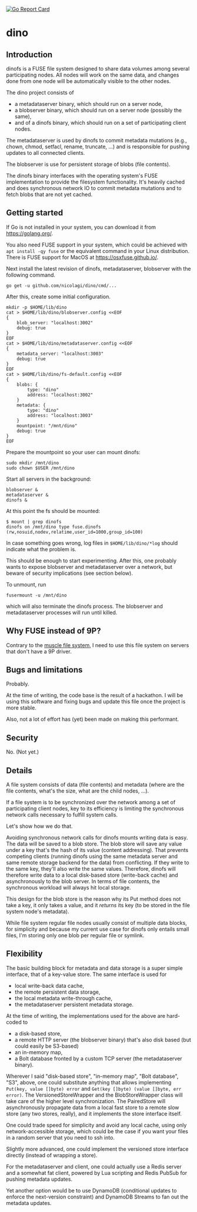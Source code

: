 [![Go Report Card](https://goreportcard.com/badge/github.com/nicolagi/dino)](https://goreportcard.com/report/github.com/nicolagi/dino)

# dino

## Introduction

dinofs is a FUSE file system designed to share data volumes among
several participating nodes. All nodes will work on the same data, and changes
done from one node will be automatically visible to the other nodes.

The dino project consists of
* a metadataserver binary, which should run on a server node,
* a blobserver binary, which should run on a server node (possibly the same),
* and of a dinofs binary, which should run on a set of participating client nodes.

The metadataserver is used by dinofs to commit metadata mutations (e.g., chown,
chmod, setfacl, rename, truncate, ...) and is responsible for pushing updates to
all connected clients.

The blobserver is use for persistent storage of blobs (file contents).

The dinofs binary interfaces with the operating system's FUSE implementation to
provide the filesystem functionality. It's heavily cached and does synchronous
network IO to commit metadata mutations and to fetch blobs that are not yet
cached.

## Getting started

If Go is not installed in your system, you can download it from https://golang.org/.

You also need FUSE support in your system, which could be achieved with `apt install -qy fuse` or the equivalent command in your Linux distribution. There is FUSE support for MacOS at https://osxfuse.github.io/.

Next install the latest revision of dinofs, metadataserver, blobserver with the following command.

	go get -u github.com/nicolagi/dino/cmd/...

After this, create some initial configuration.

	mkdir -p $HOME/lib/dino
	cat > $HOME/lib/dino/blobserver.config <<EOF
	{
		blob_server: "localhost:3002"
		debug: true
	}
	EOF
	cat > $HOME/lib/dino/metadataserver.config <<EOF
	{
		metadata_server: "localhost:3003"
		debug: true
	}
	EOF
	cat > $HOME/lib/dino/fs-default.config <<EOF
	{
		blobs: {
			type: "dino"
			address: "localhost:3002"
		}
		metadata: {
			type: "dino"
			address: "localhost:3003"
		}
		mountpoint: "/mnt/dino"
		debug: true
	}
	EOF

Prepare the mountpoint so your user can mount dinofs:

	sudo mkdir /mnt/dino
	sudo chown $USER /mnt/dino

Start all servers in the background:

	blobserver &
	metadataserver &
	dinofs &

At this point the fs should be mounted:

	$ mount | grep dinofs
	dinofs on /mnt/dino type fuse.dinofs (rw,nosuid,nodev,relatime,user_id=1000,group_id=100)

In case something goes wrong, log files in `$HOME/lib/dino/*log` should indicate what the problem is.

This should be enough to start experimenting. After this, one probably wants to expose blobserver and metadataserver over a network, but beware of security implications (see section below).

To unmount, run

	fusermount -u /mnt/dino

which will also terminate the dinofs process. The blobserver and metadataserver processes will run until killed.

## Why FUSE instead of 9P?

Contrary to the [muscle file system](https://github.com/nicolagi/muscle), I need
to use this file system on servers that don't have a 9P driver.

## Bugs and limitations

Probably.

At the time of writing, the code base is the result of a hackathon. I will be
using this software and fixing bugs and update this file once the project is
more stable.

Also, not a lot of effort has (yet) been made on making this performant.

## Security

No. (Not yet.)

## Details

A file system consists of data (file contents) and metadata (where are the file
contents, what's the size, what are the child nodes, ...).

If a file system is to be synchronized over the network among a set of
participating client nodes, key to its efficiency is limiting the synchronous
network calls necessary to fulfill system calls.

Let's show how we do that.

Avoiding synchronous network calls for dinofs mounts writing data is easy. The
data will be saved to a blob store. The blob store will save any value under a
key that's the hash of its value (content addressing). That prevents competing
clients (running dinofs using the same metadata server and same remote storage
backend for the data) from conflicting. If they write to the same key, they'll
also write the same values. Therefore, dinofs will therefore write data to a
local disk-based store (write-back cache) and asynchronously to the blob server.
In terms of file contents, the synchronous workload will always hit local
storage.

This design for the blob store is the reason why its Put method does not take a
key, it only takes a value, and it *returns* its key (to be stored in the file
system node's metadata).

While file system regular file nodes usually consist of multiple data blocks,
for simplicity and because my current use case for dinofs only entails small
files, I'm storing only one blob per regular file or symlink.

## Flexibility

The basic building block for metadata and data storage is a super simple
interface, that of a key-value store. The same interface is used for
* local write-back data cache,
* the remote persistent data storage,
* the local metadata write-through cache,
* the metadataserver persistent metadata storage.

At the time of writing, the implementations used for the above are hard-coded to
* a disk-based store,
* a remote HTTP server (the blobserver binary) that's also disk based (but could easily be S3-based)
* an in-memory map,
* a Bolt database fronted by a custom TCP server (the metadataserver binary).

Wherever I said "disk-based store", "in-memory map", "Bolt database", "S3",
above, one could substitute anything that allows implementing `Put(key, value
[]byte) error` and `Get(key []byte) (value []byte, err error)`. The
VersionedStoreWrapper and the BlobStoreWrapper class will take care of the
higher level synchronization. The PairedStore will asynchronously propagate data
from a local fast store to a remote slow store (any two stores, really), and it
implements the store interface itself.

One could trade speed for simplicity and avoid any local cache, using only
network-accessible storage, which could be the case if you want your files in a
random server that you need to ssh into.

Slightly more advanced, one could implement the versioned store interface
directly (instead of wrapping a store).

For the metadataserver and client, one could actually use a Redis server and a
somewhat fat client, powered by Lua scripting and Redis PubSub for pushing
metadata updates.

Yet another option would be to use DynamoDB (conditional updates to enforce the
next-version constraint) and DynamoDB Streams to fan out the metadata updates.

